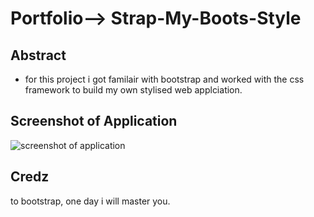 # Portfolio--> Strap-My-Boots-Style

## Abstract
* for this project i got familair with bootstrap and worked with the css framework to build my own stylised web applciation. 

## Screenshot of Application 
![screenshot of application](screencapture-file-Users-anniegeorge-Documents-challenges-04-bootstrap-portfolio-lesson-challenge-strap-my-boots-index-html-2023-01-21-12_53_48.png)

## Credz
to bootstrap, one day i will master you.







